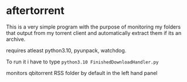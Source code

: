 # aftertorrent


This is a very simple program with the purpose of monitoring my folders that output from my torrent client and automatically extract them if its an archive.

requires atleast python3.10, pyunpack, watchdog.


To run it i have to type `python3.10 FinishedDownloadHandler.py`


monitors qbitorrent RSS folder by default in the left hand panel 